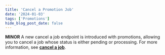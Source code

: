 ```yaml
---
title: 'Cancel a Promotion Job'
date: '2024-01-03'
tags: ['Promotions']
hide_blog_post_date: false
---
```

**MINOR** A new cancel a job endpoint is introduced with promotions, allowing you to cancel a job whose status is either pending or processing. For more information, see **[cancel a job](https://elasticpath.dev/docs/commerce-cloud/promotions/promotion-codes/jobs-api/cancel-a-job)**.
